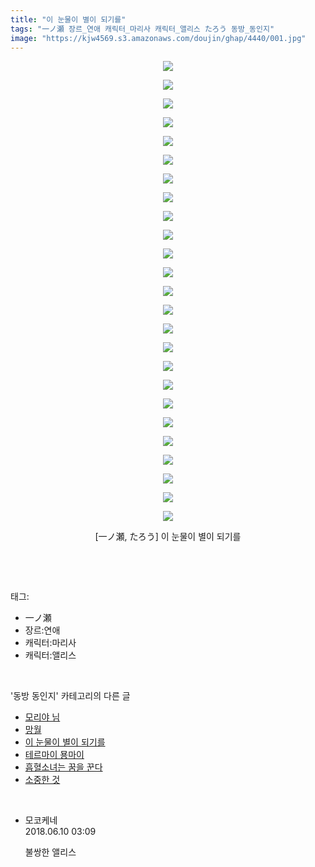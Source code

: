 ```yaml
---
title: "이 눈물이 별이 되기를"
tags: "一ノ瀬 장르_연애 캐릭터_마리사 캐릭터_앨리스 たろう 동방_동인지"
image: "https://kjw4569.s3.amazonaws.com/doujin/ghap/4440/001.jpg"
---
```

<div class="article">
<p style="text-align: center; clear: none; float: none;"><img src="{{ site.imgserver3 }}/ghap/4440/001.jpg"/></p>
<p style="text-align: center; clear: none; float: none;"><img src="{{ site.imgserver3 }}/ghap/4440/002.jpg"/></p>
<p style="text-align: center; clear: none; float: none;"><img src="{{ site.imgserver3 }}/ghap/4440/003.jpg"/></p>
<p style="text-align: center; clear: none; float: none;"><img src="{{ site.imgserver3 }}/ghap/4440/004.jpg"/></p>
<p style="text-align: center; clear: none; float: none;"><img src="{{ site.imgserver3 }}/ghap/4440/005.jpg"/></p>
<p style="text-align: center; clear: none; float: none;"><img src="{{ site.imgserver3 }}/ghap/4440/006.jpg"/></p>
<p style="text-align: center; clear: none; float: none;"><img src="{{ site.imgserver3 }}/ghap/4440/007.jpg"/></p>
<p style="text-align: center; clear: none; float: none;"><img src="{{ site.imgserver3 }}/ghap/4440/008.jpg"/></p>
<p style="text-align: center; clear: none; float: none;"><img src="{{ site.imgserver3 }}/ghap/4440/009.jpg"/></p>
<p style="text-align: center; clear: none; float: none;"><img src="{{ site.imgserver3 }}/ghap/4440/010.jpg"/></p>
<p style="text-align: center; clear: none; float: none;"><img src="{{ site.imgserver3 }}/ghap/4440/011.jpg"/></p>
<p style="text-align: center; clear: none; float: none;"><img src="{{ site.imgserver3 }}/ghap/4440/012.jpg"/></p>
<p style="text-align: center; clear: none; float: none;"><img src="{{ site.imgserver3 }}/ghap/4440/013.jpg"/></p>
<p style="text-align: center; clear: none; float: none;"><img src="{{ site.imgserver3 }}/ghap/4440/014.jpg"/></p>
<p style="text-align: center; clear: none; float: none;"><img src="{{ site.imgserver3 }}/ghap/4440/015.jpg"/></p>
<p style="text-align: center; clear: none; float: none;"><img src="{{ site.imgserver3 }}/ghap/4440/016.jpg"/></p>
<p style="text-align: center; clear: none; float: none;"><img src="{{ site.imgserver3 }}/ghap/4440/017.jpg"/></p>
<p style="text-align: center; clear: none; float: none;"><img src="{{ site.imgserver3 }}/ghap/4440/018.jpg"/></p>
<p style="text-align: center; clear: none; float: none;"><img src="{{ site.imgserver3 }}/ghap/4440/019.jpg"/></p>
<p style="text-align: center; clear: none; float: none;"><img src="{{ site.imgserver3 }}/ghap/4440/020.jpg"/></p>
<p style="text-align: center; clear: none; float: none;"><img src="{{ site.imgserver3 }}/ghap/4440/021.jpg"/></p>
<p style="text-align: center; clear: none; float: none;"><img src="{{ site.imgserver3 }}/ghap/4440/022.jpg"/></p>
<p style="text-align: center; clear: none; float: none;"><img src="{{ site.imgserver3 }}/ghap/4440/023.jpg"/></p>
<p style="text-align: center; clear: none; float: none;"><img src="{{ site.imgserver3 }}/ghap/4440/024.jpg"/></p>
<p style="text-align: center; clear: none; float: none;"><img src="{{ site.imgserver3 }}/ghap/4440/025.jpg"/></p>
<p style="text-align: center; clear: none; float: none;">[一ノ瀬, たろう] 이 눈물이 별이 되기를</p>
<p><br/></p>
</div><br/>
<div class="tagTrail">
<p>태그: </p>
<ul>
<li>一ノ瀬</li>
<li>장르:연애</li>
<li>캐릭터:마리사</li>
<li>캐릭터:앨리스</li>
</ul>
</div><br/>
<div class="another">
<p>'동방 동인지' 카테고리의 다른 글</p>
<ul>
<li><a href="/ghap_4397">모리야 님</a></li>
<li><a href="/ghap_4441">망월</a></li>
<li><a href="/ghap_4440">이 눈물이 별이 되기를</a></li>
<li><a href="/ghap_4439">테르마이 묭마이</a></li>
<li><a href="/ghap_4437">흡혈소녀는 꿈을 꾼다</a></li>
<li><a href="/ghap_4435">소중한 것</a></li>
</ul>
</div><br/>
<div class="cb_module cb_fluid">
<div class="cb_wrt cb_profile">
<div class="comment">
<ul>
<li class="cb_thumb_off" id="comment15268704">
<div class="cb_comment_area">
<div class="cb_info_area">
<div class="cb_section">
<span class="cb_nick_name">모코케네</span>
</div>
<div class="cb_section">
<span class="cb_date">2018.06.10 03:09 </span>
</div>
</div>
<div class="cb_dsc_comment">
<p class="cb_dsc">
											불쌍한 앨리스
										</p>
</div>
</div></li>
</ul>
</div>
</div><!-- commentList close -->
</div><br/>
